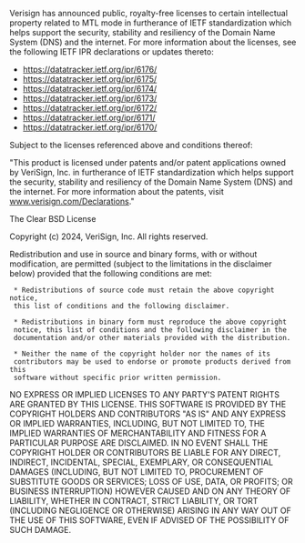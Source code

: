 Verisign has announced public, royalty-free licenses to certain intellectual property
related to MTL mode in furtherance of IETF standardization which helps support the
security, stability and resiliency of the Domain Name System (DNS) and the internet.
For more information about the licenses, see the following IETF IPR declarations or
updates thereto:

* https://datatracker.ietf.org/ipr/6176/
* https://datatracker.ietf.org/ipr/6175/
* https://datatracker.ietf.org/ipr/6174/
* https://datatracker.ietf.org/ipr/6173/
* https://datatracker.ietf.org/ipr/6172/
* https://datatracker.ietf.org/ipr/6171/
* https://datatracker.ietf.org/ipr/6170/

Subject to the licenses referenced above and conditions thereof:
 
"This product is licensed under patents and/or patent applications owned by VeriSign, Inc.
in furtherance of IETF standardization which helps support the security, stability and
resiliency of the Domain Name System (DNS) and the internet. For more information about the
patents, visit www.verisign.com/Declarations."


The Clear BSD License

Copyright (c) 2024, VeriSign, Inc.
All rights reserved.

Redistribution and use in source and binary forms, with or without
modification, are permitted (subject to the limitations in the disclaimer
below) provided that the following conditions are met:

     * Redistributions of source code must retain the above copyright notice,
     this list of conditions and the following disclaimer.

     * Redistributions in binary form must reproduce the above copyright
     notice, this list of conditions and the following disclaimer in the
     documentation and/or other materials provided with the distribution.

     * Neither the name of the copyright holder nor the names of its
     contributors may be used to endorse or promote products derived from this
     software without specific prior written permission.

NO EXPRESS OR IMPLIED LICENSES TO ANY PARTY'S PATENT RIGHTS ARE GRANTED BY
THIS LICENSE. THIS SOFTWARE IS PROVIDED BY THE COPYRIGHT HOLDERS AND
CONTRIBUTORS "AS IS" AND ANY EXPRESS OR IMPLIED WARRANTIES, INCLUDING, BUT NOT
LIMITED TO, THE IMPLIED WARRANTIES OF MERCHANTABILITY AND FITNESS FOR A
PARTICULAR PURPOSE ARE DISCLAIMED. IN NO EVENT SHALL THE COPYRIGHT HOLDER OR
CONTRIBUTORS BE LIABLE FOR ANY DIRECT, INDIRECT, INCIDENTAL, SPECIAL,
EXEMPLARY, OR CONSEQUENTIAL DAMAGES (INCLUDING, BUT NOT LIMITED TO,
PROCUREMENT OF SUBSTITUTE GOODS OR SERVICES; LOSS OF USE, DATA, OR PROFITS; OR
BUSINESS INTERRUPTION) HOWEVER CAUSED AND ON ANY THEORY OF LIABILITY, WHETHER
IN CONTRACT, STRICT LIABILITY, OR TORT (INCLUDING NEGLIGENCE OR OTHERWISE)
ARISING IN ANY WAY OUT OF THE USE OF THIS SOFTWARE, EVEN IF ADVISED OF THE
POSSIBILITY OF SUCH DAMAGE.
